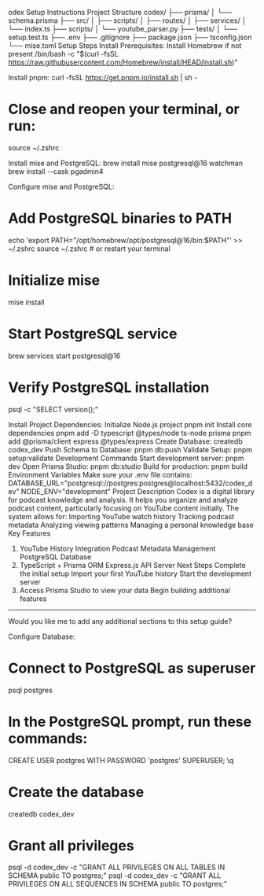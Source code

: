 odex Setup Instructions
Project Structure
codex/
├── prisma/
│ └── schema.prisma
├── src/
│ ├── scripts/
│ ├── routes/
│ ├── services/
│ └── index.ts
├── scripts/
│ └── youtube_parser.py
├── tests/
│ └── setup.test.ts
├── .env
├── .gitignore
├── package.json
├── tsconfig.json
└── mise.toml
Setup Steps
Install Prerequisites:
Install Homebrew if not present
/bin/bash -c "$(curl -fsSL https://raw.githubusercontent.com/Homebrew/install/HEAD/install.sh)"

Install pnpm:
curl -fsSL https://get.pnpm.io/install.sh | sh -

# Close and reopen your terminal, or run:
source ~/.zshrc

Install mise and PostgreSQL:
brew install mise postgresql@16 watchman
brew install --cask pgadmin4

Configure mise and PostgreSQL:
# Add PostgreSQL binaries to PATH
echo 'export PATH="/opt/homebrew/opt/postgresql@16/bin:$PATH"' >> ~/.zshrc
source ~/.zshrc  # or restart your terminal

# Initialize mise
mise install

# Start PostgreSQL service
brew services start postgresql@16

# Verify PostgreSQL installation
psql -c "SELECT version();"

Install Project Dependencies:
Initialize Node.js project
pnpm init
Install core dependencies
pnpm add -D typescript @types/node ts-node prisma
pnpm add @prisma/client express @types/express
Create Database:
createdb codex_dev
Push Schema to Database:
pnpm db:push
Validate Setup:
pnpm setup:validate
Development Commands
Start development server:
pnpm dev
Open Prisma Studio:
pnpm db:studio
Build for production:
pnpm build
Environment Variables
Make sure your .env file contains:
DATABASE_URL="postgresql://postgres:postgres@localhost:5432/codex_dev"
NODE_ENV="development"
Project Description
Codex is a digital library for podcast knowledge and analysis. It helps you organize and analyze podcast content, particularly focusing on YouTube content initially. The system allows for:
Importing YouTube watch history
Tracking podcast metadata
Analyzing viewing patterns
Managing a personal knowledge base
Key Features
1. YouTube History Integration
Podcast Metadata Management
PostgreSQL Database
4. TypeScript + Prisma ORM
Express.js API Server
Next Steps
Complete the initial setup
Import your first YouTube history
Start the development server
4. Access Prisma Studio to view your data
Begin building additional features
-----------------------------------
Would you like me to add any additional sections to this setup guide?

Configure Database:
# Connect to PostgreSQL as superuser
psql postgres

# In the PostgreSQL prompt, run these commands:
CREATE USER postgres WITH PASSWORD 'postgres' SUPERUSER;
\q

# Create the database
createdb codex_dev

# Grant all privileges
psql -d codex_dev -c "GRANT ALL PRIVILEGES ON ALL TABLES IN SCHEMA public TO postgres;"
psql -d codex_dev -c "GRANT ALL PRIVILEGES ON ALL SEQUENCES IN SCHEMA public TO postgres;"